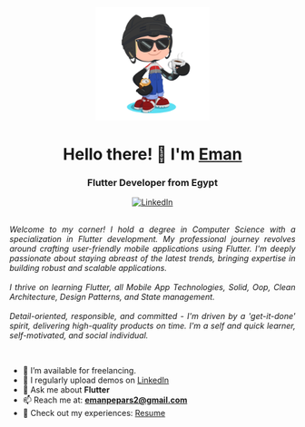 <div align="center">
    <img src="https://raw.githubusercontent.com/AhmedFathyDev/AhmedFathyDev/main/GitHub.png" alt="GitHub Octocat Drinking a Cup of Coffee" height="200">
</div>

<h1 align="center">Hello there! 👋 I'm <a href="https://100rabhcsmc.github.io/Me.io/" target="_blank">Eman</a></h1>
<h3 align="center">Flutter Developer from Egypt</h3>

<div align="center">
    <a href="https://www.linkedin.com/in/eman-pe-pars-26293a220/">
        <img src="https://img.shields.io/badge/Linkedin-0077b5?style=flat&logo=linkedin" alt="LinkedIn" />
    </a>
</div>

<br/>

<p align="justify">
    <em>
        Welcome to my corner! I hold a degree in Computer Science with a specialization in Flutter development. My professional journey revolves around crafting user-friendly mobile applications using Flutter. I'm deeply passionate about staying abreast of the latest trends, bringing expertise in building robust and scalable applications.
        <br/><br/>
        I thrive on learning Flutter, all Mobile App Technologies, Solid, Oop, Clean Architecture, Design Patterns, and State management.
        <br/><br/>
        Detail-oriented, responsible, and committed - I'm driven by a 'get-it-done' spirit, delivering high-quality products on time. I'm a self and quick learner, self-motivated, and social individual.
    </em>
</p>

<br/>

- 🤝 I’m available for freelancing.
- 📝 I regularly upload demos on [LinkedIn](https://www.linkedin.com/in/eman-pe-pars-26293a220/)
- 💬 Ask me about **Flutter**
- 📫 Reach me at: **emanpepars2@gmail.com**
- 📄 Check out my experiences: [Resume](https://drive.google.com/file/d/1tmoLIVVjBQgCH43bUJ3VUsfxAbatnPsz/view?usp=sharing)
